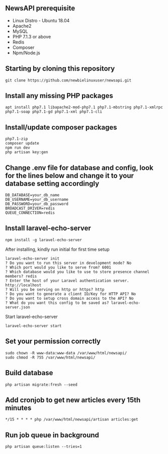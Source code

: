 ## NewsAPI prerequisite

- Linux Distro - Ubuntu 18.04
- Apache2
- MySQL
- PHP 7.1.3 or above
- Redis
- Composer
- Npm/Node.js

## Starting by cloning this repository
```
git clone https://github.com/newbielinuxuser/newsapi.git
```

## Install any missing PHP packages
```
apt install php7.1 libapache2-mod-php7.1 php7.1-mbstring php7.1-xmlrpc php7.1-soap php7.1-gd php7.1-xml php7.1-cli
```

## Install/update composer packages
```
php7.1-zip
composer update
npm run dev
php artisan key:gen
```


## Change .env file for database and config, look for the lines below and change it to your database setting accordingly
```
DB_DATABASE=your_db_name
DB_USERNAME=your_db_username
DB_PASSWORD=your_db_password
BROADCAST_DRIVER=redis
QUEUE_CONNECTION=redis
```

## Install laravel-echo-server 
```
npm install -g laravel-echo-server
```

After installing, kindly run initial for first time setup
```
laravel-echo-server init
? Do you want to run this server in development mode? No
? Which port would you like to serve from? 6001
? Which database would you like to use to store presence channel members? redis
? Enter the host of your Laravel authentication server. http://localhost
? Will you be serving on http or https? http
? Do you want to generate a client ID/Key for HTTP API? No
? Do you want to setup cross domain access to the API? No
? What do you want this config to be saved as? laravel-echo-server.json
```

Start laravel-echo-server
```
laravel-echo-server start
```

## Set your permission correctly
```
sudo chown -R www-data:www-data /var/www/html/newsapi/
sudo chmod -R 755 /var/www/html/newsapi/
```

## Build database
```
php artisan migrate:fresh --seed
```

## Add cronjob to get new articles every 15th minutes
```
*/15 * * * * php /var/www/html/newsapi/artisan articles:get
```

## Run job queue in background
```
php artisan queue:listen --tries=1
```
